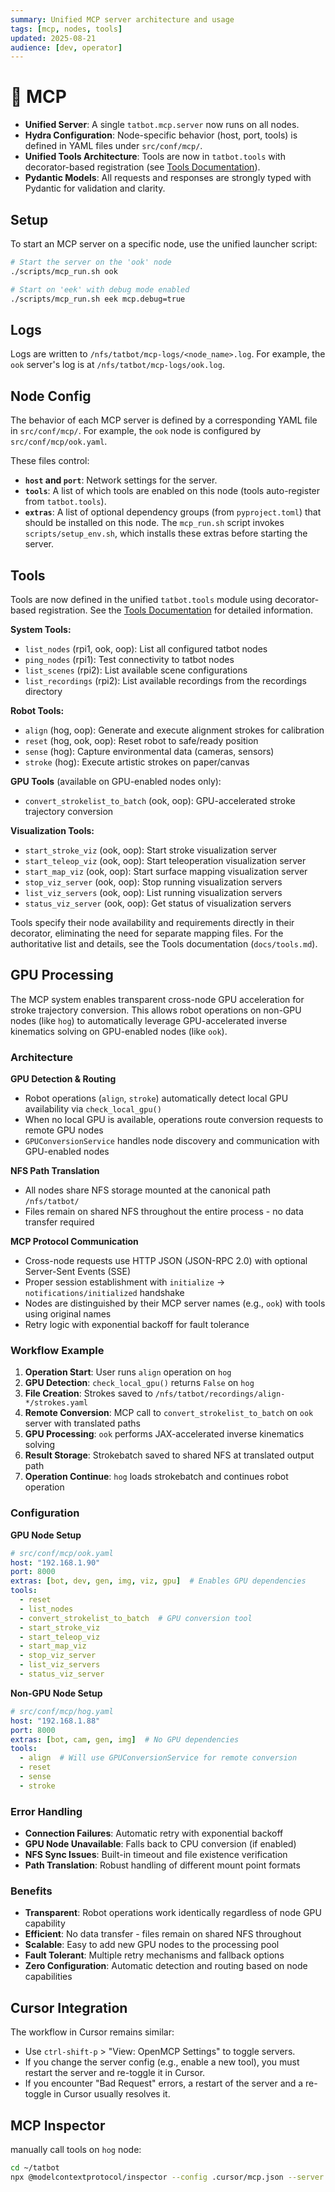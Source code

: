 ```yaml
---
summary: Unified MCP server architecture and usage
tags: [mcp, nodes, tools]
updated: 2025-08-21
audience: [dev, operator]
---
```


# 🔌 MCP

- **Unified Server**: A single `tatbot.mcp.server` now runs on all nodes.
- **Hydra Configuration**: Node-specific behavior (host, port, tools) is defined in YAML files under `src/conf/mcp/`.
- **Unified Tools Architecture**: Tools are now in `tatbot.tools` with decorator-based registration (see [Tools Documentation](tools.md)).
- **Pydantic Models**: All requests and responses are strongly typed with Pydantic for validation and clarity.

## Setup
To start an MCP server on a specific node, use the unified launcher script:
```bash
# Start the server on the 'ook' node
./scripts/mcp_run.sh ook

# Start on 'eek' with debug mode enabled
./scripts/mcp_run.sh eek mcp.debug=true
```

## Logs
Logs are written to `/nfs/tatbot/mcp-logs/<node_name>.log`. For example, the `ook` server's log is at `/nfs/tatbot/mcp-logs/ook.log`.

## Node Config
The behavior of each MCP server is defined by a corresponding YAML file in `src/conf/mcp/`. For example, the `ook` node is configured by `src/conf/mcp/ook.yaml`.

These files control:
- **`host` and `port`**: Network settings for the server.
- **`tools`**: A list of which tools are enabled on this node (tools auto-register from `tatbot.tools`).
- **`extras`**: A list of optional dependency groups (from `pyproject.toml`) that should be installed on this node. The `mcp_run.sh` script invokes `scripts/setup_env.sh`, which installs these extras before starting the server.

## Tools

Tools are now defined in the unified `tatbot.tools` module using decorator-based registration. See the [Tools Documentation](tools.md) for detailed information.

**System Tools:**
- `list_nodes` (rpi1, ook, oop): List all configured tatbot nodes
- `ping_nodes` (rpi1): Test connectivity to tatbot nodes  
- `list_scenes` (rpi2): List available scene configurations
- `list_recordings` (rpi2): List available recordings from the recordings directory

**Robot Tools:**
- `align` (hog, oop): Generate and execute alignment strokes for calibration
- `reset` (hog, ook, oop): Reset robot to safe/ready position
- `sense` (hog): Capture environmental data (cameras, sensors)
- `stroke` (hog): Execute artistic strokes on paper/canvas

**GPU Tools** (available on GPU-enabled nodes only):
- `convert_strokelist_to_batch` (ook, oop): GPU-accelerated stroke trajectory conversion

**Visualization Tools:**
- `start_stroke_viz` (ook, oop): Start stroke visualization server
- `start_teleop_viz` (ook, oop): Start teleoperation visualization server
- `start_map_viz` (ook, oop): Start surface mapping visualization server
- `stop_viz_server` (ook, oop): Stop running visualization servers
- `list_viz_servers` (ook, oop): List running visualization servers
- `status_viz_server` (ook, oop): Get status of visualization servers

Tools specify their node availability and requirements directly in their decorator, eliminating the need for separate mapping files. For the authoritative list and details, see the Tools documentation (`docs/tools.md`).

## GPU Processing

The MCP system enables transparent cross-node GPU acceleration for stroke trajectory conversion. This allows robot operations on non-GPU nodes (like `hog`) to automatically leverage GPU-accelerated inverse kinematics solving on GPU-enabled nodes (like `ook`).

### Architecture

**GPU Detection & Routing**
- Robot operations (`align`, `stroke`) automatically detect local GPU availability via `check_local_gpu()`
- When no local GPU is available, operations route conversion requests to remote GPU nodes
- `GPUConversionService` handles node discovery and communication with GPU-enabled nodes

**NFS Path Translation**
- All nodes share NFS storage mounted at the canonical path `/nfs/tatbot/`
- Files remain on shared NFS throughout the entire process - no data transfer required

**MCP Protocol Communication**
- Cross-node requests use HTTP JSON (JSON-RPC 2.0) with optional Server-Sent Events (SSE)
- Proper session establishment with `initialize` → `notifications/initialized` handshake
- Nodes are distinguished by their MCP server names (e.g., `ook`) with tools using original names
- Retry logic with exponential backoff for fault tolerance

### Workflow Example

1. **Operation Start**: User runs `align` operation on `hog`
2. **GPU Detection**: `check_local_gpu()` returns `False` on `hog`
3. **File Creation**: Strokes saved to `/nfs/tatbot/recordings/align-*/strokes.yaml`
4. **Remote Conversion**: MCP call to `convert_strokelist_to_batch` on `ook` server with translated paths
5. **GPU Processing**: `ook` performs JAX-accelerated inverse kinematics solving
6. **Result Storage**: Strokebatch saved to shared NFS at translated output path
7. **Operation Continue**: `hog` loads strokebatch and continues robot operation

### Configuration

**GPU Node Setup**
```yaml
# src/conf/mcp/ook.yaml
host: "192.168.1.90"
port: 8000
extras: [bot, dev, gen, img, viz, gpu]  # Enables GPU dependencies
tools:
  - reset
  - list_nodes
  - convert_strokelist_to_batch  # GPU conversion tool
  - start_stroke_viz
  - start_teleop_viz
  - start_map_viz
  - stop_viz_server
  - list_viz_servers
  - status_viz_server
```

**Non-GPU Node Setup**
```yaml  
# src/conf/mcp/hog.yaml
host: "192.168.1.88"
port: 8000
extras: [bot, cam, gen, img]  # No GPU dependencies
tools:
  - align  # Will use GPUConversionService for remote conversion
  - reset
  - sense
  - stroke
```

### Error Handling

- **Connection Failures**: Automatic retry with exponential backoff
- **GPU Node Unavailable**: Falls back to CPU conversion (if enabled)
- **NFS Sync Issues**: Built-in timeout and file existence verification
- **Path Translation**: Robust handling of different mount point formats

### Benefits

- **Transparent**: Robot operations work identically regardless of node GPU capability
- **Efficient**: No data transfer - files remain on shared NFS throughout
- **Scalable**: Easy to add new GPU nodes to the processing pool
- **Fault Tolerant**: Multiple retry mechanisms and fallback options
- **Zero Configuration**: Automatic detection and routing based on node capabilities

## Cursor Integration
The workflow in Cursor remains similar:
- Use `ctrl-shift-p` > "View: OpenMCP Settings" to toggle servers.
- If you change the server config (e.g., enable a new tool), you must restart the server and re-toggle it in Cursor.
- If you encounter "Bad Request" errors, a restart of the server and a re-toggle in Cursor usually resolves it.

## MCP Inspector

manually call tools on `hog` node:

```bash
cd ~/tatbot
npx @modelcontextprotocol/inspector --config .cursor/mcp.json --server hog
```

